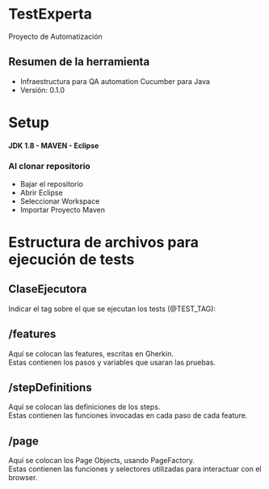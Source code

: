 # TestExperta
Proyecto de Automatización

## Resumen de la herramienta ##

* Infraestructura para QA automation Cucumber para Java
* Versión: 0.1.0


# Setup #

#### JDK 1.8 - MAVEN - Eclipse ####

### Al clonar repositorio ###

* Bajar el repositorio
* Abrir Eclipse
* Seleccionar Workspace
* Importar Proyecto Maven


# Estructura de archivos para ejecución de tests #

## ClaseEjecutora ##

Indicar el tag sobre el que se ejecutan los tests (@TEST_TAG):


## /features ##

Aquí se colocan las features, escritas en Gherkin.  
 Estas contienen los pasos y variables que usaran las pruebas.

## /stepDefinitions ##

Aquí se colocan las definiciones de los steps.  
 Estas contienen las funciones invocadas en cada paso de cada feature.

## /page ##

Aquí se colocan los Page Objects, usando PageFactory.  
 Estas contienen las funciones y selectores utilizadas para interactuar con el browser.
